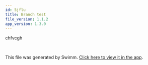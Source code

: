 ```yaml
---
id: 5jflu
title: Branch test
file_version: 1.1.2
app_version: 1.3.0
---
```


chfvcgh

<br/>

This file was generated by Swimm. [Click here to view it in the app](https://swimm-web-app--pr-13358-kha4s5kr.web.app/repos/ls4DA2fLasmQuEbT4ipw/docs/5jflu).
